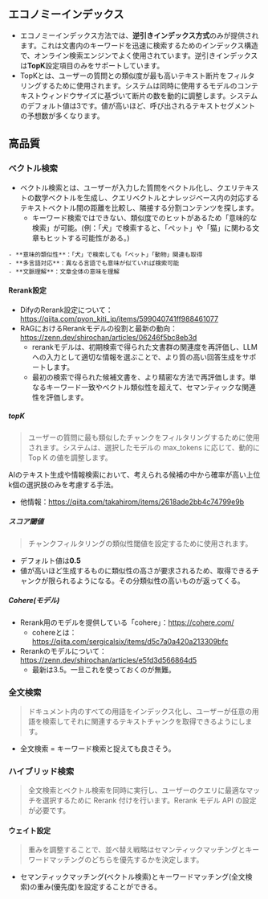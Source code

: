 
## エコノミーインデックス

- エコノミーインデックス方法では、**逆引きインデックス方式**のみが提供されます。これは文書内のキーワードを迅速に検索するためのインデックス構造で、オンライン検索エンジンでよく使用されています。逆引きインデックスは**TopK**設定項目のみをサポートしています。
- TopKとは、ユーザーの質問との類似度が最も高いテキスト断片をフィルタリングするために使用されます。システムは同時に使用するモデルのコンテキストウィンドウサイズに基づいて断片の数を動的に調整します。システムのデフォルト値は3です。値が高いほど、呼び出されるテキストセグメントの予想数が多くなります。

## 高品質

### ベクトル検索
- ベクトル検索とは、ユーザーが入力した質問をベクトル化し、クエリテキストの数学ベクトルを生成し、クエリベクトルとナレッジベース内の対応するテキストベクトル間の距離を比較し、隣接する分割コンテンツを探します。
	- キーワード検索ではできない、類似度でのヒットがあるため「意味的な検索」が可能。(例：「犬」で検索すると、「ペット」や「猫」に関わる文章もヒットする可能性がある。)

```
- **意味的類似性**：「犬」で検索しても「ペット」「動物」関連も取得
- **多言語対応**：異なる言語でも意味が似ていれば検索可能
- **文脈理解**：文章全体の意味を理解
```
#### Rerank設定
- DifyのRerank設定について：https://qiita.com/pyon_kiti_jp/items/599040741ff988461077
- RAGにおけるRerankモデルの役割と最新の動向：https://zenn.dev/shirochan/articles/06246f5bc8eb3d
	- rerankモデルは、初期検索で得られた文書群の関連度を再評価し、LLMへの入力として適切な情報を選ぶことで、より質の高い回答生成をサポートします。
	- 最初の検索で得られた候補文書を、より精密な方法で再評価します。単なるキーワード一致やベクトル類似性を超えて、セマンティックな関連性を評価します。
##### topK
> ユーザーの質問に最も類似したチャンクをフィルタリングするために使用されます。システムは、選択したモデルの max_tokens に応じて、動的に Top K の値を調整します。

AIのテキスト生成や情報検索において、考えられる候補の中から確率が高い上位k個の選択肢のみを考慮する手法。

- 他情報：https://qiita.com/takahirom/items/2618ade2bb4c74799e9b
##### スコア閾値
> チャンクフィルタリングの類似性閾値を設定するために使用されます。

- デフォルト値は**0.5**
- 値が高いほど生成するものに類似性の高さが要求されるため、取得できるチャンクが限られるようになる。その分類似性の高いものが返ってくる。
##### Cohere(モデル)
- Rerank用のモデルを提供している「cohere」：https://cohere.com/
	- cohereとは：https://qiita.com/sergicalsix/items/d5c7a0a420a213309bfc
- Rerankのモデルについて：https://zenn.dev/shirochan/articles/e5fd3d566864d5
	- 最新は3.5。一旦これを使っておくのが無難。

### 全文検索
> ドキュメント内のすべての用語をインデックス化し、ユーザーが任意の用語を検索してそれに関連するテキストチャンクを取得できるようにします。

- 全文検索 = キーワード検索と捉えても良さそう。

### ハイブリッド検索
>全文検索とベクトル検索を同時に実行し、ユーザーのクエリに最適なマッチを選択するために Rerank 付けを行います。Rerank モデル API の設定が必要です。

#### ウェイト設定
> 重みを調整することで、並べ替え戦略はセマンティックマッチングとキーワードマッチングのどちらを優先するかを決定します。

- セマンティックマッチング(ベクトル検索)とキーワードマッチング(全文検索)の重み(優先度)を設定することができる。 